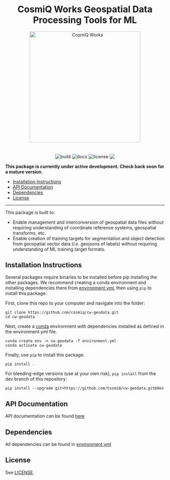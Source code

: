 <h1 align="center">CosmiQ Works Geospatial Data Processing Tools for ML</h1>
<p align="center">
<a href="http://www.cosmiqworks.org"><img src="http://www.cosmiqworks.org/wp-content/uploads/2016/02/cropped-CosmiQ-Works-Logo_R_RGB.png" width="350" alt="CosmiQ Works"></a>
<br>
<br>
<br>
<!-- <img align="center" src="https://img.shields.io/pypi/v/cw-eval.svg" alt="PyPI"> -->
<!-- <img align="center" src="https://img.shields.io/conda/vn/conda-forge/cw-eval.svg" alt="conda-forge"> -->
<img align="center" src="https://travis-ci.com/CosmiQ/cw-geodata.svg?branch=master" alt="build">
<img align="center" src="https://readthedocs.org/projects/cw-geodata/badge/" alt="docs">
<img align="center" src="https://img.shields.io/github/license/cosmiq/cw-geodata.svg" alt="license">
<!-- <img align="center" src="https://img.shields.io/docker/build/cosmiqworks/cw-eval.svg" alt="docker"> -->
<a href="https://codecov.io/gh/CosmiQ/cw-geodata"><img align="center" src="https://codecov.io/gh/CosmiQ/cw-geodata/branch/master/graph/badge.svg" /></a>
</p>

__This package is currently under active development. Check back soon for a mature version.__

- [Installation Instructions](#installation-instructions)
- [API Documentation](https://cw-eval.readthedocs.io/)
- [Dependencies](#dependencies)
- [License](#license)
---
This package is built to:
- Enable management and interconversion of geospatial data files without requiring understanding of coordinate reference systems, geospatial transforms, etc.
- Enable creation of training targets for segmentation and object detection from geospatial vector data (_i.e._ geojsons of labels) without requiring understanding of ML training target formats.

## Installation Instructions
Several packages require binaries to be installed before pip installing the other packages. We recommend creating a conda environment and installing dependencies there from [environment.yml](./environment.yml), then using `pip` to install this package.

First, clone this repo to your computer and navigate into the folder:
```
git clone https://github.com/cosmiq/cw-geodata.git
cd cw-geodata
```
Next, create a [conda](https://anaconda.com/distribution/) environment with dependencies installed as defined in the environment.yml file.
```
conda create env -n cw-geodata -f environment.yml
conda activate cw-geodata
```
Finally, use `pip` to install this package.
```
pip install .
```
For bleeding-edge versions (use at your own risk), `pip install` from the dev branch of this repository:
```
pip install --upgrade git+https://github.com/CosmiQ/cw-geodata.git@dev
```

## API Documentation
API documentation can be found [here](https://cw-geodata.readthedocs.io)

## Dependencies
All dependencies can be found in [environment.yml](./environment.yml)

## License
See [LICENSE](./LICENSE.txt).
